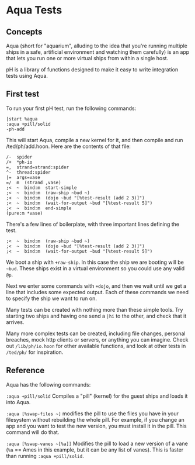 # Aqua Tests

## Concepts

Aqua (short for "aquarium", alluding to the idea that you're running multiple ships in a safe, artificial environment and watching them carefully) is an app that lets you run one or more virtual ships from within a single host.

pH is a library of functions designed to make it easy to write integration tests using Aqua.

## First test

To run your first pH test, run the following commands:

```
|start %aqua
:aqua +pill/solid
-ph-add
```

This will start Aqua, compile a new kernel for it, and then compile and run /ted/ph/add.hoon.  Here are the contents of that file:

```
/-  spider
/+  *ph-io
=,  strand=strand:spider
^-  thread:spider
|=  args=vase
=/  m  (strand ,vase)
;<  ~  bind:m  start-simple
;<  ~  bind:m  (raw-ship ~bud ~)
;<  ~  bind:m  (dojo ~bud "[%test-result (add 2 3)]")
;<  ~  bind:m  (wait-for-output ~bud "[%test-result 5]")
;<  ~  bind:m  end-simple
(pure:m *vase)
```

There's a few lines of boilerplate, with three important lines defining the test.

```
;<  ~  bind:m  (raw-ship ~bud ~)
;<  ~  bind:m  (dojo ~bud "[%test-result (add 2 3)]")
;<  ~  bind:m  (wait-for-output ~bud "[%test-result 5]")
```

We boot a ship with `+raw-ship`. In this case the ship we are booting will be `~bud`. These ships exist in a virtual environment so you could use any valid `@p`.

Next we enter some commands with `+dojo`, and then we wait until we get a line that includes some expected output. Each of these commands we need to specify the ship we want to run on.

Many tests can be created with nothing more than these simple tools. Try starting two ships and having one send a `|hi` to the other, and check that it arrives.

Many more complex tests can be created, including file changes, personal breaches, mock http clients or servers, or anything you can imagine. Check out `/lib/ph/io.hoon` for other available functions, and look at other tests in `/ted/ph/` for inspiration.

## Reference

Aqua has the following commands:

`:aqua +pill/solid` Compiles a "pill" (kernel) for the guest ships and loads it into Aqua.

`:aqua [%swap-files ~]` modifies the pill to use the files you have in your filesystem without rebuilding the whole pill.  For example, if you change an app and you want to test the new version, you must install it in the pill.  This command will do that.

`:aqua [%swap-vanes ~[%a]]` Modifies the pill to load a new version of a vane (`%a` == Ames in this example, but it can be any list of vanes). This is faster than running `:aqua +pill/solid`.
